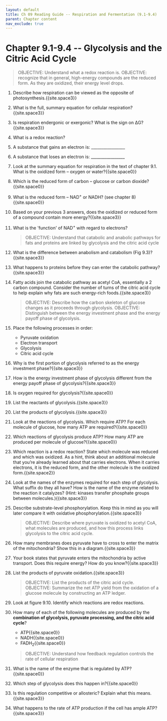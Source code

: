 ```yaml
---
layout: default
title: Ch 09 Reading Guide -- Respiration and Fermentation (9.1-9.4)
parent: Chapter content
nav_exclude: true
---
```


# Chapter 9.1-9.4 -- Glycolysis and the Citric Acid Cycle

> OBJECTIVE: Understand what a redox reaction is.
> OBJECTIVE: recognize that in general, high-energy compounds are the reduced form. As they are oxidized, their energy level drops.

1. Describe how respiration can be viewed as the opposite of photosynthesis.{{site.space3}}
2. What is the full, summary equation for cellular respiration?{{site.space3}}
3. Is respiration endergonic or exergonic? What is the sign on ΔG?{{site.space3}}
4. What is a redox reaction?
5. A substance that gains an electron is: \_\_\_\_\_\_\_\_\_\_\_\_\_\_\_\_\_
6. A substance that loses an electron is: \_\_\_\_\_\_\_\_\_\_\_\_\_\_\_\_\_
7. Look at the summary equation for respiration in the text of chapter 9.1. What is the oxidized form – oxygen or water?{{site.space0}}
8. Which is the reduced form of carbon – glucose or carbon dioxide?{{site.space0}}
9. What is the reduced form – NAD<sup>+</sup> or NADH? (see chapter 8){{site.space0}}
10. Based on your previous 3 answers, does the oxidized or reduced form of a compound contain more energy?{{site.space3}}
11. What is the 'function' of NAD<sup>+</sup> with regard to electrons?

    > OBJECTIVE: Understand that catabolic and anabolic pathways for fats and proteins are linked by glycolysis and the citric acid cycle

7. What is the difference between anabolism and catabolism (Fig 9.3)?{{site.space3}}
8. What happens to proteins before they can enter the catabolic pathway?{{site.space3}}
9. Fatty acids join the catabolic pathway as acetyl CoA, essentially a 2 carbon compound. Consider the number of turns of the citric acid cycle to help explain why fats are such energy-rich foods.{{site.space3}}

    > OBJECTIVE: Describe how the carbon skeleton of glucose changes as it proceeds through glycolysis.
    > OBJECTIVE: Distinguish between the energy investment phase and the energy payoff phase of glycolysis.

1. Place the following processes in order:
    * Pyruvate oxidation
    * Electron transport
    * Glycolysis
    * Citric acid cycle
2. Why is the first portion of glycolysis referred to as the energy investment phase?{{site.space3}}
3. How is the energy investment phase of glycolysis different from the energy payoff phase of glycolysis?{{site.space3}}
4. Is oxygen required for glycolysis?{{site.space0}}
5. List the reactants of glycolysis.{{site.space3}}
6. List the products of glycolysis.{{site.space3}}
7. Look at the reactions of glycolysis. Which require ATP? For each molecule of glucose, how many ATP are required?{{site.space0}}
8. Which reactions of glycolysis produce ATP? How many ATP are produced per molecule of glucose?{{site.space0}}
9. Which reaction is a redox reaction?  State which molecule was reduced and which was oxidized. As a hint, think about an additional molecule that you’re already learned about that carries electrons. When it carries electrons, it is the reduced form, and the other molecule is the oxidized form.{{site.space2}}
10. Look at the names of the enzymes required for each step of glycolysis.  What suffix do they all have?  How is the name of the enzyme related to the reaction it catalyzes? (Hint: kinases transfer phosphate groups between molecules.){{site.space3}}
11. Describe substrate-level phosphorylation. Keep this in mind as you will later compare it with oxidative phosphorylation.{{site.space3}}

    > OBJECTIVE: Describe where pyruvate is oxidized to acetyl CoA, what molecules are produced, and how this process links glycolysis to the citric acid cycle.

1. How many membranes does pyruvate have to cross to enter the matrix of the mitochondria? Show this in a diagram.{{site.space3}}
2. Your book states that pyruvate enters the mitochondria by active transport. Does this require energy? How do you know?{{site.space3}}
3. List the products of pyruvate oxidation.{{site.space3}}


    > OBJECTIVE: List the products of the citric acid cycle.  
    > OBJECTIVE: Summarize the net ATP yield from the oxidation of a glucose molecule by constructing an ATP ledger.

1. Look at figure 9.10. Identify which reactions are redox reactions.
2. How many of each of the following molecules are produced by the **combination of glycolysis, pyruvate processing, and the citric acid cycle**?
    * ATP{{site.space0}}
    * NADH{{site.space0}}
    * FADH<sub>2</sub>{{site.space0}}

    > OBJECTIVE: Understand how feedback regulation controls the rate of cellular respiration

10. What is the name of the enzyme that is regulated by ATP?{{site.space0}}
11. Which step of glycolysis does this happen in?{{site.space0}}
12. Is this regulation competitive or allosteric? Explain what this means.{{site.space3}}
13. What happens to the rate of ATP production if the cell has ample ATP?{{site.space3}}
